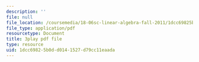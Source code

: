 ```yaml
---
description: ''
file: null
file_location: /coursemedia/18-06sc-linear-algebra-fall-2011/1dcc69825b0dd0141527d79cc11eaada_AMLekTJR5_U.pdf
file_type: application/pdf
resourcetype: Document
title: 3play pdf file
type: resource
uid: 1dcc6982-5b0d-d014-1527-d79cc11eaada
---
```

